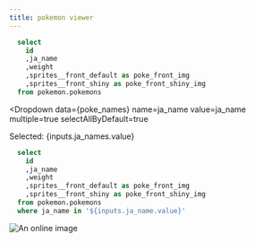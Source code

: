 ```yaml
---
title: pokemon viewer
---
```



```sql poke_names 
  select
    id
    ,ja_name
    ,weight
    ,sprites__front_default as poke_front_img
    ,sprites__front_shiny as poke_front_shiny_img
  from pokemon.pokemons
```

<Dropdown
  data={poke_names}
  name=ja_name
  value=ja_name
  multiple=true
  selectAllByDefault=true
>
</Dropdown>

Selected: {inputs.ja_names.value}

```sql pokes
  select
    id
    ,ja_name
    ,weight
    ,sprites__front_default as poke_front_img
    ,sprites__front_shiny as poke_front_shiny_img
  from pokemon.pokemons
  where ja_name in '${inputs.ja_name.value}'
```

<DataTable data={pokes} search=true/>

![An online image](https://i.imgur.com/xyI27iZ.gif)
